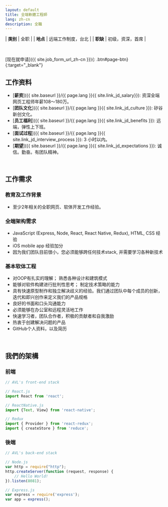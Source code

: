 ```yaml
---
layout: default
title: 全端軟體工程師
lang: zh-cn
description: 全職
---
```




| **类别** | 全职 |
| **地点** | 远端工作制度，台北 |
| **职缺** | 初级，资深，首席 |

<br>

[现在就申请]({{ site.job_form_url_zh-cn }}){: .btn#page-btn}{:target="_blank"}

## 工作资料
- [**薪资**]({{ site.baseurl }}/{{ page.lang }}{{ site.link_jd_salary}}): 资深全端网页工程师年薪108～180万。
- [**团队文化**]({{ site.baseurl }}/{{ page.lang }}{{ site.link_jd_culture }}): 矽谷新创文化。
- [**员工福利**]({{ site.baseurl }}/{{ page.lang }}{{ site.link_jd_benefits }}): 远端，弹性上下班。
- [**面试过程**]({{ site.baseurl }}/{{ page.lang }}{{ site.link_jd_interview_process }}): 3 小时以内。
- [**期望**]({{ site.baseurl }}/{{ page.lang }}{{ site.link_jd_expectations }}): 诚信。勤奋。有团队精神。

<br>

## 工作需求

### 教育及工作背景
- 至少2年相关的全职网页、软体开发工作经验。

### 全端架构需求
- JavaScript (Express, Node, React, React Native, Redux), HTML, CSS 经验
- iOS mobile app 经验加分
- 因为我们团队目前很小，您必须能够跨任何技术stack, 并需要学习各种新技术

### 基本软体工程
- 对OOP有扎实的理解； 熟悉各种设计和建筑模式
- 能够对软件构建进行批判性思考； 制定技术策略的能力
- 具有快速原型制作和独立解决歧义的经验。我们通过团队中每个成员的创新，迭代和即兴创作来定义我们的产品规格
- 良好的书面和口头沟通能力
- 必须能够在办公室和远程灵活地工作
- 快速学习者，团队合作者，积极的贡献者和自我激励
- 热衷于创建解决问题的产品
- GitHub个人资料，以及简历

<br>

## 我們的架構

### 前端
```javascript
// AVL's front-end stack

// React.js
import React from 'react';

// ReactNative.js
import {Text, View} from 'react-native';

// Redux
import { Provider } from 'react-redux';
import { createStore } from 'reduce';

```

### 後端
```javascript
// AVL's back-end stack

// Node.js
var http = require("http");
http.createServer(function (request, response) {
    // Hello World!
}).listen(8081);

// Express.js
var express = require('express');
var app = express();
```

